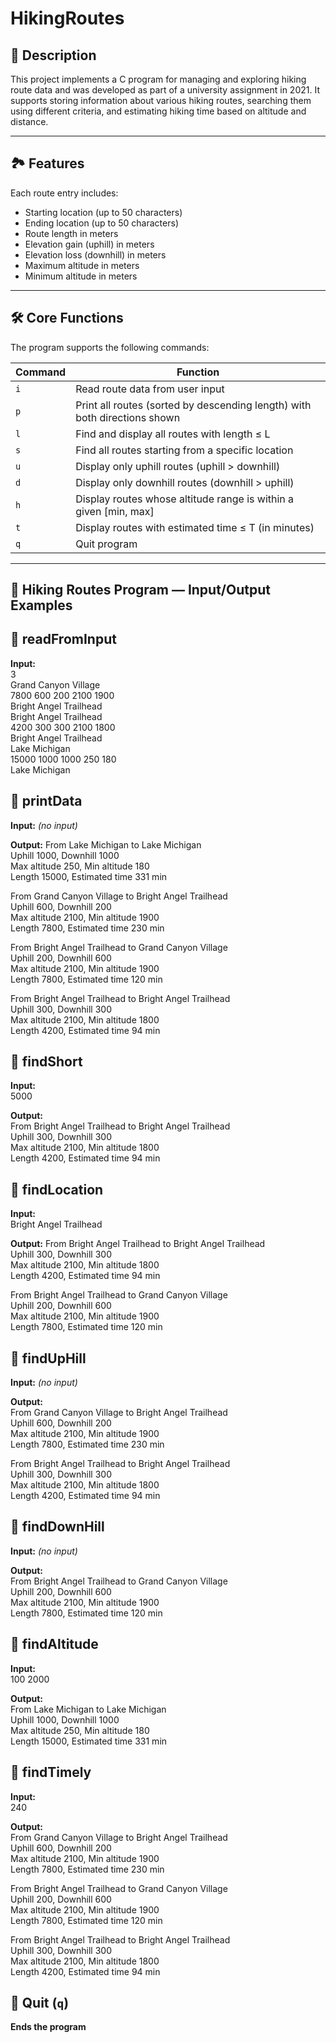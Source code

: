 # HikingRoutes

## 📌 Description

This project implements a C program for managing and exploring hiking route data and was developed as part of a university assignment in 2021. 
It supports storing information about various hiking routes, searching them using different criteria, and estimating hiking time based on altitude and distance.

---

## 🏞️ Features

Each route entry includes:

- Starting location (up to 50 characters)
- Ending location (up to 50 characters)
- Route length in meters
- Elevation gain (uphill) in meters
- Elevation loss (downhill) in meters
- Maximum altitude in meters
- Minimum altitude in meters

---

## 🛠️ Core Functions

The program supports the following commands:

| Command | Function |
|--------|----------|
| `i`    | Read route data from user input |
| `p`    | Print all routes (sorted by descending length) with both directions shown |
| `l`    | Find and display all routes with length ≤ L |
| `s`    | Find all routes starting from a specific location |
| `u`    | Display only uphill routes (uphill > downhill) |
| `d`    | Display only downhill routes (downhill > uphill) |
| `h`    | Display routes whose altitude range is within a given [min, max] |
| `t`    | Display routes with estimated time ≤ T (in minutes) |
| `q`    | Quit program |

---

## 🥾 Hiking Routes Program — Input/Output Examples

## 📌 readFromInput

**Input:**<br>
3<br>
Grand Canyon Village<br>
7800 600 200 2100 1900<br>
Bright Angel Trailhead<br>
Bright Angel Trailhead<br>
4200 300 300 2100 1800<br>
Bright Angel Trailhead<br>
Lake Michigan<br>
15000 1000 1000 250 180<br>
Lake Michigan<br>

## 📌 printData

**Input:** *(no input)*

**Output:**
From Lake Michigan to Lake Michigan<br>
Uphill 1000, Downhill 1000<br>
Max altitude 250, Min altitude 180<br>
Length 15000, Estimated time 331 min<br>

From Grand Canyon Village to Bright Angel Trailhead<br>
Uphill 600, Downhill 200<br>
Max altitude 2100, Min altitude 1900<br>
Length 7800, Estimated time 230 min<br>

From Bright Angel Trailhead to Grand Canyon Village<br>
Uphill 200, Downhill 600<br>
Max altitude 2100, Min altitude 1900<br>
Length 7800, Estimated time 120 min<br>

From Bright Angel Trailhead to Bright Angel Trailhead<br>
Uphill 300, Downhill 300<br>
Max altitude 2100, Min altitude 1800<br>
Length 4200, Estimated time 94 min<br>

## 📌 findShort

**Input:**<br>
5000<br>

**Output:**<br>
From Bright Angel Trailhead to Bright Angel Trailhead<br>
Uphill 300, Downhill 300<br>
Max altitude 2100, Min altitude 1800<br>
Length 4200, Estimated time 94 min<br>

## 📌 findLocation

**Input:**<br>
Bright Angel Trailhead<br>

**Output:**
From Bright Angel Trailhead to Bright Angel Trailhead<br>
Uphill 300, Downhill 300<br>
Max altitude 2100, Min altitude 1800<br>
Length 4200, Estimated time 94 min<br>

From Bright Angel Trailhead to Grand Canyon Village<br>
Uphill 200, Downhill 600<br>
Max altitude 2100, Min altitude 1900<br>
Length 7800, Estimated time 120 min<br>

## 📌 findUpHill

**Input:** *(no input)*

**Output:**<br>
From Grand Canyon Village to Bright Angel Trailhead<br>
Uphill 600, Downhill 200<br>
Max altitude 2100, Min altitude 1900<br>
Length 7800, Estimated time 230 min<br>

From Bright Angel Trailhead to Bright Angel Trailhead<br>
Uphill 300, Downhill 300<br>
Max altitude 2100, Min altitude 1800<br>
Length 4200, Estimated time 94 min<br>

## 📌 findDownHill

**Input:** *(no input)*

**Output:**<br>
From Bright Angel Trailhead to Grand Canyon Village<br>
Uphill 200, Downhill 600<br>
Max altitude 2100, Min altitude 1900<br>
Length 7800, Estimated time 120 min<br>

## 📌 findAltitude

**Input:**<br>
100 2000<br>

**Output:**<br>
From Lake Michigan to Lake Michigan<br>
Uphill 1000, Downhill 1000<br>
Max altitude 250, Min altitude 180<br>
Length 15000, Estimated time 331 min<br>

## 📌 findTimely

**Input:**<br>
240<br>

**Output:**<br>
From Grand Canyon Village to Bright Angel Trailhead<br>
Uphill 600, Downhill 200<br>
Max altitude 2100, Min altitude 1900<br>
Length 7800, Estimated time 230 min<br>

From Bright Angel Trailhead to Grand Canyon Village<br>
Uphill 200, Downhill 600<br>
Max altitude 2100, Min altitude 1900<br>
Length 7800, Estimated time 120 min<br>

From Bright Angel Trailhead to Bright Angel Trailhead<br>
Uphill 300, Downhill 300<br>
Max altitude 2100, Min altitude 1800<br>
Length 4200, Estimated time 94 min<br>

## 📌 Quit (`q`)

**Ends the program**
